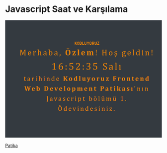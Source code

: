 # Javascript Saat ve Karşılama

![Kodluyoruz js ödev 1](img/odev1.png)

[Patika](https://app.patika.dev/ozlemkduman)